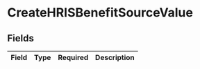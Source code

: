 # CreateHRISBenefitSourceValue


## Fields

| Field       | Type        | Required    | Description |
| ----------- | ----------- | ----------- | ----------- |